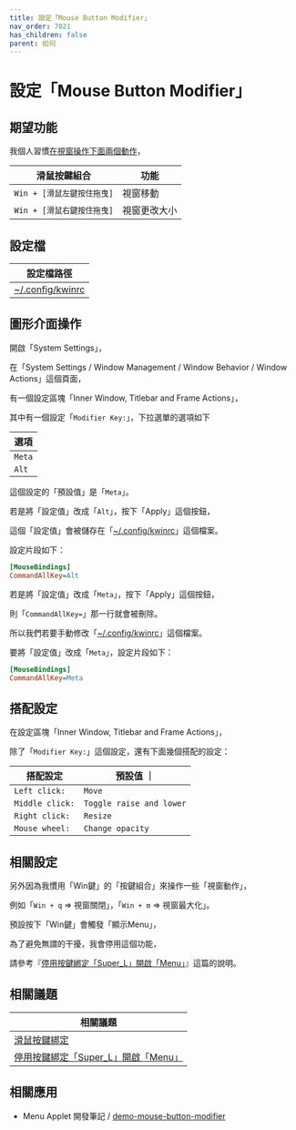 ```yaml
---
title: 設定「Mouse Button Modifier」
nav_order: 7021
has_children: false
parent: 如何
---
```



# 設定「Mouse Button Modifier」




## 期望功能

我個人習慣[在視窗操作下面兩個動作](https://samwhelp.github.io/note-about-endeavouros-kde-plasma/read/config/mousebind.html#視窗內容區塊)，

| 滑鼠按鍵組合                |  功能                   |
| --------------------------- | ----------------------- |
| `Win + [滑鼠左鍵按住拖曳]`  | 視窗移動                |
| `Win + [滑鼠右鍵按住拖曳]`  | 視窗更改大小            |




## 設定檔

| 設定檔路徑 |
| --- |
| [~/.config/kwinrc](https://github.com/samwhelp/endeavouros-kde-plasma-adjustment/blob/main/prototype/main/kde-config/locale/en_us/Breeze-Dark/asset/overlay/etc/skel/.config/kwinrc#L46-L47) |




## 圖形介面操作

開啟「System Settings」，

在「System Settings / Window Management / Window Behavior / Window Actions」這個頁面，

有一個設定區塊「Inner Window, Titlebar and Frame Actions」，


其中有一個設定「`Modifier Key:`」，下拉選單的選項如下

| 選項  |
| ---- |
| `Meta` |
| `Alt`  |

這個設定的「預設值」是「`Meta`」。

若是將「設定值」改成「`Alt`」，按下「Apply」這個按鈕，

這個「設定值」會被儲存在「[~/.config/kwinrc](https://github.com/samwhelp/endeavouros-kde-plasma-adjustment/blob/main/prototype/main/kde-config/locale/en_us/Breeze-Dark/asset/overlay/etc/skel/.config/kwinrc#L46-L47)」這個檔案。

設定片段如下：

``` ini
[MouseBindings]
CommandAllKey=Alt
```

若是將「設定值」改成「`Meta`」，按下「Apply」這個按鈕，

則「`CommandAllKey=`」那一行就會被刪除。


所以我們若要手動修改「[~/.config/kwinrc](https://github.com/samwhelp/endeavouros-kde-plasma-adjustment/blob/main/prototype/main/kde-config/locale/en_us/Breeze-Dark/asset/overlay/etc/skel/.config/kwinrc#L46-L47)」這個檔案。

要將「設定值」改成「`Meta`」，設定片段如下：

``` ini
[MouseBindings]
CommandAllKey=Meta
```




## 搭配設定

在設定區塊「Inner Window, Titlebar and Frame Actions」，

除了「`Modifier Key:`」這個設定，還有下面幾個搭配的設定：

| 搭配設定           | 預設值                    ｜
| ---------------- | ------------------------- |
| `Left click:`    | `Move`                    |
| `Middle click:`  | `Toggle raise and lower`  |
| `Right click:`   | `Resize`                  |
| `Mouse wheel:`   | `Change opacity`          |




## 相關設定

另外因為我慣用「Win鍵」的「按鍵組合」來操作一些「視窗動作」，

例如「`Win + q` => 視窗關閉」，「`Win + m` => 視窗最大化」。

預設按下「Win鍵」會觸發「顯示Menu」，

為了避免無謂的干擾，我會停用這個功能，

請參考『[停用按鍵綁定「Super_L」開啟「Menu」](https://samwhelp.github.io/note-about-endeavouros-kde-plasma/read/howto/disable-keybind-open-menu.html)』這篇的說明。




## 相關議題

| 相關議題 |
| ------- |
| [滑鼠按鍵綁定](https://samwhelp.github.io/note-about-endeavouros-kde-plasma/read/config/mousebind.html#視窗內容區塊) |
| [停用按鍵綁定「Super_L」開啟「Menu」](https://samwhelp.github.io/note-about-endeavouros-kde-plasma/read/howto/disable-keybind-open-menu.html) |




## 相關應用

* Menu Applet 開發筆記 / [demo-mouse-button-modifier](https://samwhelp.github.io/note-about-menu-applet/read/demo/demo-mouse-button-modifier.html#cinnamon)
